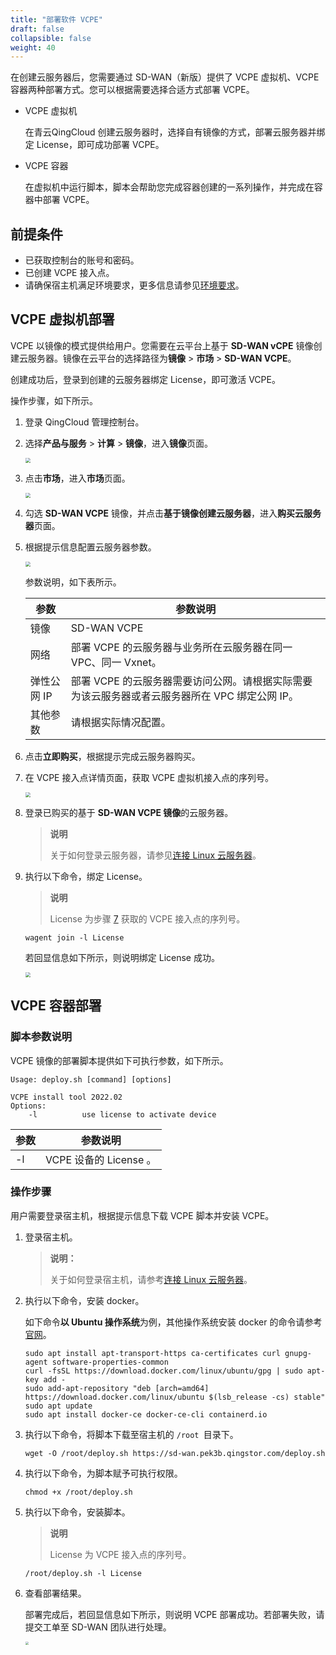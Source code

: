 ```yaml
---
title: "部署软件 VCPE"
draft: false
collapsible: false
weight: 40
---
```


在创建云服务器后，您需要通过 SD-WAN（新版）提供了 VCPE 虚拟机、VCPE 容器两种部署方式。您可以根据需要选择合适方式部署 VCPE。

- VCPE 虚拟机
  
  在青云QingCloud 创建云服务器时，选择自有镜像的方式，部署云服务器并绑定 License，即可成功部署 VCPE。

- VCPE 容器

  在虚拟机中运行脚本，脚本会帮助您完成容器创建的一系列操作，并完成在容器中部署 VCPE。

## 前提条件

- 已获取控制台的账号和密码。
- 已创建 VCPE 接入点。
- 请确保宿主机满足环境要求，更多信息请参见[环境要求](../10_vcpe_overview/#环境要求)。

## VCPE 虚拟机部署

VCPE 以镜像的模式提供给用户。您需要在云平台上基于 **SD-WAN vCPE** 镜像创建云服务器。镜像在云平台的选择路径为**镜像** > **市场** > **SD-WAN VCPE**。

创建成功后，登录到创建的云服务器绑定 License，即可激活 VCPE。

操作步骤，如下所示。

1. 登录 QingCloud 管理控制台。

2. 选择**产品与服务** > **计算** > **镜像**，进入**镜像**页面。

   <img src="/sd-wan/sdwan_new/_images/um_vcpe_image_list.png" style="zoom:50%;" />

3. 点击**市场**，进入**市场**页面。

   <img src="/sd-wan/sdwan_new/_images/um_vcpe_image_market.png" style="zoom:50%;" />

4. 勾选 **SD-WAN VCPE** 镜像，并点击**基于镜像创建云服务器**，进入**购买云服务器**页面。

5. 根据提示信息配置云服务器参数。

   <img src="/sd-wan/sdwan_new/_images/um_vcpe_image_display.png" style="zoom:50%;" />

   参数说明，如下表所示。

   | 参数        | 参数说明                                                     |
   | ----------- | ------------------------------------------------------------ |
   | 镜像        | SD-WAN VCPE                                                  |
   | 网络        | 部署 VCPE 的云服务器与业务所在云服务器在同一 VPC、同一 Vxnet。 |
   | 弹性公网 IP | 部署 VCPE 的云服务器需要访问公网。请根据实际需要为该云服务器或者云服务器所在 VPC 绑定公网 IP。 |
   | 其他参数    | 请根据实际情况配置。                                         |

7. 点击**立即购买**，根据提示完成云服务器购买。

8. <span id ="jump"></span>在 VCPE 接入点详情页面，获取 VCPE 虚拟机接入点的序列号。

   <img src="/sd-wan/sdwan_new/_images/vm_vcpe_copy_license.png" style="zoom:50%;" />
   
8. 登录已购买的基于 **SD-WAN VCPE 镜像**的云服务器。

   > **说明**
   >
   > 关于如何登录云服务器，请参见[连接 Linux 云服务器](/compute/vm/manual/vm/20_connect_instance/10_third_party/)。

8. 执行以下命令，绑定 License。

   > **说明**
   >
   > License 为步骤 <a href ="#jump">7</a> 获取的 VCPE 接入点的序列号。

   ```
   wagent join -l License
   ```
   
   若回显信息如下所示，则说明绑定 License 成功。
   
   <img src="../../../_images/um_bind_image_license.png" style="zoom:50%;" />

## VCPE 容器部署

### 脚本参数说明

VCPE 镜像的部署脚本提供如下可执行参数，如下所示。

```
Usage: deploy.sh [command] [options]

VCPE install tool 2022.02
Options:
    -l          use license to activate device
```

| 参数 | 参数说明               |
| ---- | ---------------------- |
| -l   | VCPE 设备的 License 。 |

### 操作步骤

用户需要登录宿主机，根据提示信息下载 VCPE 脚本并安装 VCPE。

1. 登录宿主机。

   > **说明：**
   >
   > 关于如何登录宿主机，请参考[连接 Linux 云服务器](/compute/vm/manual/vm/20_connect_instance/10_third_party/)。

1. 执行以下命令，安装 docker。

   如下命令**以 Ubuntu 操作系统**为例，其他操作系统安装 docker 的命令请参考[官网](https://docs.docker.com/engine/install/
   )。
   
   ```
   sudo apt install apt-transport-https ca-certificates curl gnupg-agent software-properties-common
   curl -fsSL https://download.docker.com/linux/ubuntu/gpg | sudo apt-key add -
   sudo add-apt-repository "deb [arch=amd64] https://download.docker.com/linux/ubuntu $(lsb_release -cs) stable"
   sudo apt update
   sudo apt install docker-ce docker-ce-cli containerd.io
   ```
   
1. 执行以下命令，将脚本下载至宿主机的 `/root `目录下。

   ```
   wget -O /root/deploy.sh https://sd-wan.pek3b.qingstor.com/deploy.sh
   ```

2. 执行以下命令，为脚本赋予可执行权限。

   ```
   chmod +x /root/deploy.sh
   ```

5. 执行以下命令，安装脚本。

   > **说明**
   >
   > License 为 VCPE 接入点的序列号。

   ```
   /root/deploy.sh -l License
   ```

5. 查看部署结果。

   部署完成后，若回显信息如下所示，则说明 VCPE 部署成功。若部署失败，请提交工单至 SD-WAN 团队进行处理。

   <img src="../../../_images/um_deploy_vcpe_success.png" style="zoom:30%;" />



